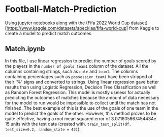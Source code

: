 # Football-Match-Prediction
Using jupyter notebooks along with the (Fifa 2022 World Cup dataset)[https://www.kaggle.com/datasets/abecklas/fifa-world-cup] from Kaggle to create a model to predict match outcomes.

## Match.ipynb
In this file, I use linear regression to predict the number of goals scored by the players in the ```number of goals team1``` column of the dataset. All the columns containing strings, such as ```date``` and ```team1```. The columns containing percentages such as ```possession team1``` have been stripped of their '%' signs and converted to strings. Using linear regression gave better results than using Logistic Regression, Decision Tree Classification as well as Random Forest Regression. This model is mostly useless for actually predicting the outcomes of matches because the amount of data necessary for the model to run would be impossible to collect until the match has not finished. The best example of this is the use of the goals of one team in the model to predict the goals of the other. However, this method proves to be quite effective, having a root mean squared error of 3.071805667454434e-15 units with the test data (created with. ```train_test_split(df, test_size=0.2, random_state = 42)```). 
